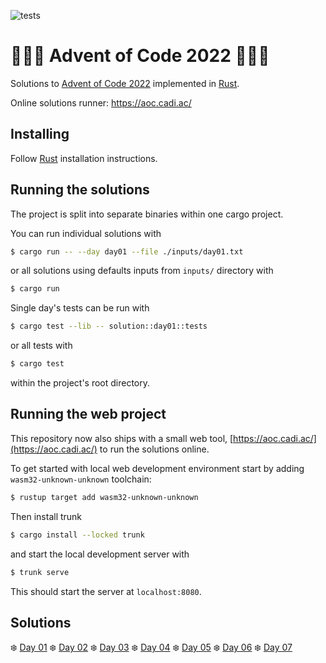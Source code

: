 ![tests](https://github.com/cadiac/adventofcode/actions/workflows/tests.yml/badge.svg)

# 🎄🎄🎄 Advent of Code 2022 🎄🎄🎄

Solutions to [Advent of Code 2022](https://adventofcode.com/) implemented in [Rust](https://www.rust-lang.org).

Online solutions runner: https://aoc.cadi.ac/

## Installing

Follow [Rust](https://www.rust-lang.org/en-US/install.html) installation instructions.

## Running the solutions

The project is split into separate binaries within one cargo project.

You can run individual solutions with

```bash
$ cargo run -- --day day01 --file ./inputs/day01.txt
```

or all solutions using defaults inputs from `inputs/` directory with

```bash
$ cargo run
```

Single day's tests can be run with

```bash
$ cargo test --lib -- solution::day01::tests
```

or all tests with

```bash
$ cargo test
```

within the project's root directory.

## Running the web project

This repository now also ships with a small web tool, [https://aoc.cadi.ac/](https://aoc.cadi.ac/) to run the solutions online.

To get started with local web development environment start by adding `wasm32-unknown-unknown` toolchain:

```bash
$ rustup target add wasm32-unknown-unknown
```

Then install trunk

```bash
$ cargo install --locked trunk
```

and start the local development server with

```bash
$ trunk serve
```

This should start the server at `localhost:8080`.

## Solutions

❄️ [Day 01](src/solution/day01.rs)
❄️ [Day 02](src/solution/day02.rs)
❄️ [Day 03](src/solution/day03.rs)
❄️ [Day 04](src/solution/day04.rs)
❄️ [Day 05](src/solution/day05.rs)
❄️ [Day 06](src/solution/day06.rs)
❄️ [Day 07](src/solution/day07.rs)